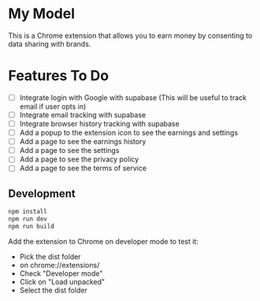 # My Model

This is a Chrome extension that allows you to earn money by consenting to data sharing with brands.

# Features To Do

- [ ] Integrate login with Google with supabase (This will be useful to track email if user opts in)
- [ ] Integrate email tracking with supabase
- [ ] Integrate browser history tracking with supabase
- [ ] Add a popup to the extension icon to see the earnings and settings
- [ ] Add a page to see the earnings history
- [ ] Add a page to see the settings
- [ ] Add a page to see the privacy policy
- [ ] Add a page to see the terms of service

## Development

```bash
npm install
npm run dev
npm run build
```

Add the extension to Chrome on developer mode to test it:

- Pick the dist folder
- on chrome://extensions/
- Check "Developer mode"
- Click on "Load unpacked"
- Select the dist folder
